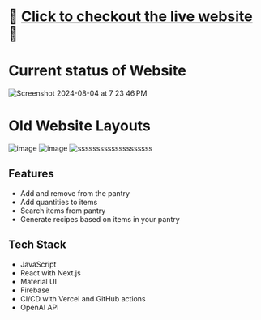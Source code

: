 # 🚀 [Click to checkout the live website](https://pantry-lac.vercel.app/) 🚀

# Current status of Website
![Screenshot 2024-08-04 at 7 23 46 PM](https://github.com/user-attachments/assets/132662d6-d9fc-47e2-91ea-6e8891b6b56b)

# Old Website Layouts
![image](https://github.com/user-attachments/assets/ea631394-ac0e-4fac-89f6-18c189329d7e)
![image](https://github.com/user-attachments/assets/febe3734-cec3-4078-bb19-eb03b648f1b8)
![ssssssssssssssssssss](https://github.com/user-attachments/assets/8d9429b0-098f-44b8-8c31-d9cdf8b66b7a)

## Features

- Add and remove from the pantry
- Add quantities to items
- Search items from pantry
- Generate recipes based on items in your pantry


## Tech Stack

- JavaScript
- React with Next.js
- Material UI
- Firebase
- CI/CD with Vercel and GitHub actions
- OpenAI API

